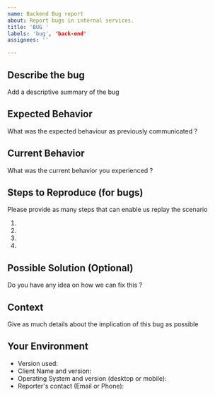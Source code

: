 ```yaml
---
name: Backend Bug report
about: Report bugs in internal services.
title: 'BUG '
labels: 'bug', 'back-end'
assignees: ''

---
```


## Describe the bug

Add a descriptive summary of the bug

## Expected Behavior

What was the expected behaviour as previously communicated ?

## Current Behavior

What was the current behavior you experienced ?

## Steps to Reproduce (for bugs)

Please provide as many steps that can enable us replay the scenario

1.
2.
3.
4.

## Possible Solution (Optional)

Do you have any idea on how we can fix this ?

## Context

Give as much details about the implication of this bug as possible

## Your Environment

- Version used:
- Client Name and version:
- Operating System and version (desktop or mobile):
- Reporter's contact (Email or Phone):
